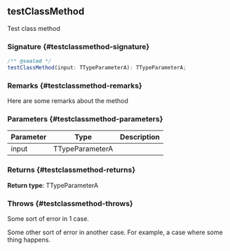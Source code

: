 ## testClassMethod

Test class method

### Signature {#testclassmethod-signature}

```typescript
/** @sealed */
testClassMethod(input: TTypeParameterA): TTypeParameterA;
```

### Remarks {#testclassmethod-remarks}

Here are some remarks about the method

### Parameters {#testclassmethod-parameters}

| Parameter | Type | Description |
| --- | --- | --- |
| input | TTypeParameterA |  |

### Returns {#testclassmethod-returns}

**Return type**: TTypeParameterA

### Throws {#testclassmethod-throws}

Some sort of error in 1 case.

Some other sort of error in another case. For example, a case where some thing happens.
